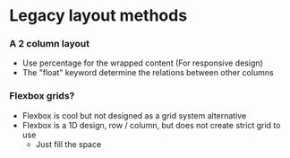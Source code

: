 # Legacy layout methods

### A 2 column layout

- Use percentage for the wrapped content (For responsive design)
- The "float" keyword determine the relations between other columns

### Flexbox grids?

- Flexbox is cool but not designed as a grid system alternative
- Flexbox is a 1D design, row / column, but does not create strict grid to use
  - Just fill the space